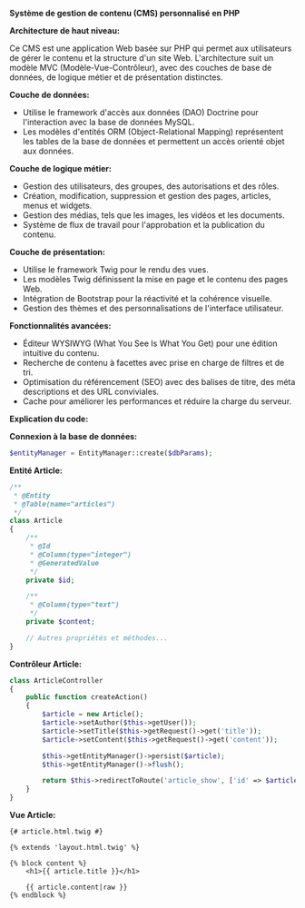 **Système de gestion de contenu (CMS) personnalisé en PHP**

**Architecture de haut niveau:**

Ce CMS est une application Web basée sur PHP qui permet aux utilisateurs de gérer le contenu et la structure d'un site Web. L'architecture suit un modèle MVC (Modèle-Vue-Contrôleur), avec des couches de base de données, de logique métier et de présentation distinctes.

**Couche de données:**

* Utilise le framework d'accès aux données (DAO) Doctrine pour l'interaction avec la base de données MySQL.
* Les modèles d'entités ORM (Object-Relational Mapping) représentent les tables de la base de données et permettent un accès orienté objet aux données.

**Couche de logique métier:**

* Gestion des utilisateurs, des groupes, des autorisations et des rôles.
* Création, modification, suppression et gestion des pages, articles, menus et widgets.
* Gestion des médias, tels que les images, les vidéos et les documents.
* Système de flux de travail pour l'approbation et la publication du contenu.

**Couche de présentation:**

* Utilise le framework Twig pour le rendu des vues.
* Les modèles Twig définissent la mise en page et le contenu des pages Web.
* Intégration de Bootstrap pour la réactivité et la cohérence visuelle.
* Gestion des thèmes et des personnalisations de l'interface utilisateur.

**Fonctionnalités avancées:**

* Éditeur WYSIWYG (What You See Is What You Get) pour une édition intuitive du contenu.
* Recherche de contenu à facettes avec prise en charge de filtres et de tri.
* Optimisation du référencement (SEO) avec des balises de titre, des méta descriptions et des URL conviviales.
* Cache pour améliorer les performances et réduire la charge du serveur.

**Explication du code:**

**Connexion à la base de données:**

```php
$entityManager = EntityManager::create($dbParams);
```

**Entité Article:**

```php
/**
 * @Entity
 * @Table(name="articles")
 */
class Article
{
    /**
     * @Id
     * @Column(type="integer")
     * @GeneratedValue
     */
    private $id;

    /**
     * @Column(type="text")
     */
    private $content;

    // Autres propriétés et méthodes...
}
```

**Contrôleur Article:**

```php
class ArticleController
{
    public function createAction()
    {
        $article = new Article();
        $article->setAuthor($this->getUser());
        $article->setTitle($this->getRequest()->get('title'));
        $article->setContent($this->getRequest()->get('content'));

        $this->getEntityManager()->persist($article);
        $this->getEntityManager()->flush();

        return $this->redirectToRoute('article_show', ['id' => $article->getId()]);
    }
}
```

**Vue Article:**

```twig
{# article.html.twig #}

{% extends 'layout.html.twig' %}

{% block content %}
    <h1>{{ article.title }}</h1>

    {{ article.content|raw }}
{% endblock %}
```